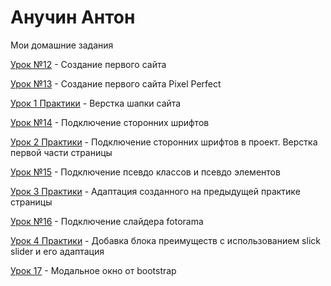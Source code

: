 # Анучин Антон
Мои домашние задания


[Урок №12](AnuchinAO.github.io/lesson_9/index.html "Создание первого сайта с использованием Bootstrap") - Создание первого сайта


[Урок №13](https://anuchinao.github.io/Lesson_13/ "Создание страницы по принцыпу PixelPerfect") - Создание первого сайта Pixel Perfect


[Урок 1 Практики](https://AnuchinAO.github.io/Lesson_11/ "Верстка шапки сайта") - Верстка шапки сайта


[Урок №14](https://AnuchinAO.github.io/Lesson_14/ "Знакомство со шрифтами") - Подключение сторонних шрифтов


[Урок 2 Практики](https://AnuchinAO.github.io/Practice_2/ "Подключение шрифтов. Верстка первой части") - Подключение сторонних шрифтов в проект. Верстка первой части страницы


[Урок №15](https://AnuchinAO.github.io/Lesson_15/ "Изучение псевдо классов и псевдо элементов") - Подключение псевдо классов и псевдо элементов


[Урок 3 Практики](https://AnuchinAO.github.io/Practice_3/ "Адаптивная верстка") - Адаптация созданного на предыдущей практике страницы


[Урок №16](https://AnuchinAO.github.io/Lesson_16/ "Изучение Слайдеров") - Подключение слайдера fotorama


[Урок 4 Практики](https://AnuchinAO.github.io/Practice_4/ "Добавка блока преимуществ с использованием slick slider") - Добавка блока преимуществ с использованием slick slider и его адаптация

[Урок 17](https://AnuchinAO.github.io/Lesson_17/ "Добавление всплывающего окна") - Модальное окно от bootstrap
